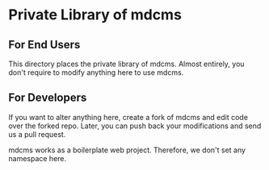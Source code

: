 # Private Library of mdcms

## For End Users

This directory places the private library of mdcms. Almost entirely, you don't require to modify anything here to use mdcms.

## For Developers

If you want to alter anything here, create a fork of mdcms and edit code over the forked repo. Later, you can push back your modifications and send us a pull request.

mdcms works as a boilerplate web project. Therefore, we don't set any namespace here.
